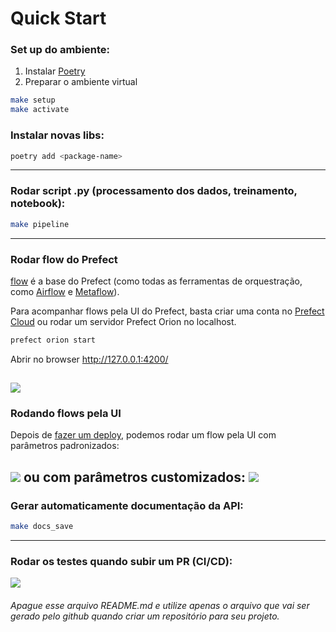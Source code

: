 # Quick Start


### Set up do ambiente:
1. Instalar [Poetry](https://python-poetry.org/docs/#installation)
2. Preparar o ambiente virtual
```bash
make setup
make activate
```
### Instalar novas libs:
```bash
poetry add <package-name>
```
---
### Rodar script .py (processamento dos dados, treinamento, notebook):
```bash
make pipeline
```
---
### Rodar flow do Prefect
[flow](https://docs.prefect.io/concepts/flows/) é a base do Prefect (como todas as ferramentas de orquestração, como [Airflow](https://airflow.apache.org/) e [Metaflow](https://metaflow.org/)).

Para acompanhar flows pela UI do Prefect, basta criar uma conta no [Prefect Cloud](https://app.prefect.cloud/) ou rodar um servidor Prefect Orion no localhost.
```bash
prefect orion start
```
Abrir no browser http://127.0.0.1:4200/

![](images/prefect_cloud.png)
---
### Rodando flows pela UI

Depois de [fazer um deploy](https://towardsdatascience.com/build-a-full-stack-ml-application-with-pydantic-and-prefect-915f00fe0c62?sk=b1f8c5cb53a6a9d7f48d66fa778e9cf0), podemos rodar um flow pela UI com parâmetros padronizados:

![](https://miro.medium.com/max/1400/1*KPRQS3aeuYhL_Anv3-r9Ag.gif)
ou com parâmetros customizados:
![](https://miro.medium.com/max/1400/1*jGKmPR3aoXeIs3SEaHPhBg.gif)
---
### Gerar automaticamente documentação da API:

```bash
make docs_save
```
---
### Rodar os testes quando subir um PR (CI/CD):
![](images/github_actions.png)

###### Apague esse arquivo README.md e utilize apenas o arquivo que vai ser gerado pelo github quando criar um repositório para seu projeto.
